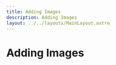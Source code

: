 ```yaml
---
title: Adding Images
description: Adding Images
layout: ../../layouts/MainLayout.astro
---
```


# Adding Images